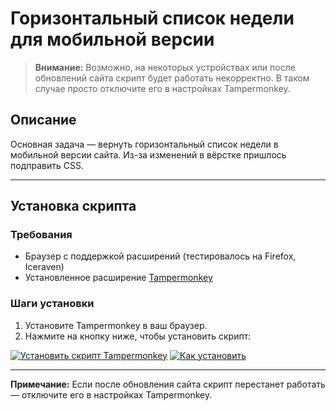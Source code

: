# Горизонтальный список недели для мобильной версии

> **Внимание:** Возможно, на некоторых устройствах или после обновлений сайта скрипт будет работать некорректно. В таком случае просто отключите его в настройках Tampermonkey.

## Описание
Основная задача — вернуть горизонтальный список недели в мобильной версии сайта. Из-за изменений в вёрстке пришлось подправить CSS.

---

## Установка скрипта

### Требования
- Браузер с поддержкой расширений (тестировалось на Firefox, Iceraven)
- Установленное расширение [Tampermonkey](https://www.tampermonkey.net/)

### Шаги установки
1. Установите Tampermonkey в ваш браузер.
2. Нажмите на кнопку ниже, чтобы установить скрипт:

[![Установить скрипт Tampermonkey](https://assets.googlegpt.io/images/buttons/greasy-fork/install/this-script.svg)](https://github.com/MubaraksaGen/t2iti_horizontal_week/raw/refs/heads/main/t2iti-horizontal-week.user.js)
[![Как установить](https://assets.googlegpt.io/images/buttons/greasy-fork/help.svg)](#-installation)

---
**Примечание:** Если после обновления сайта скрипт перестанет работать — отключите его в настройках Tampermonkey.
